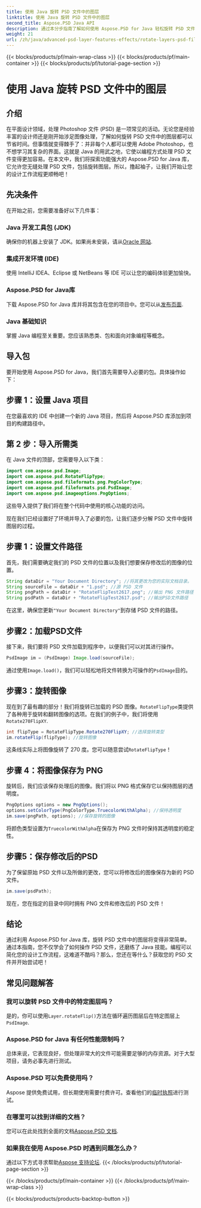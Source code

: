 ```yaml
---
title: 使用 Java 旋转 PSD 文件中的图层
linktitle: 使用 Java 旋转 PSD 文件中的图层
second_title: Aspose.PSD Java API
description: 通过本分步指南了解如何使用 Aspose.PSD for Java 轻松旋转 PSD 文件中的图层。
weight: 21
url: /zh/java/advanced-psd-layer-features-effects/rotate-layers-psd-files/
---
```


{{< blocks/products/pf/main-wrap-class >}}
{{< blocks/products/pf/main-container >}}
{{< blocks/products/pf/tutorial-page-section >}}

# 使用 Java 旋转 PSD 文件中的图层

## 介绍
在平面设计领域，处理 Photoshop 文件 (PSD) 是一项常见的活动。无论您是经验丰富的设计师还是刚开始涉足图像处理，了解如何旋转 PSD 文件中的图层都可以节省时间。但事情就变得棘手了：并非每个人都可以使用 Adobe Photoshop，也不想学习其复杂的界面。这就是 Java 的用武之地，它使以编程方式处理 PSD 文件变得更加容易。在本文中，我们将探索功能强大的 Aspose.PSD for Java 库，它允许您无缝处理 PSD 文件，包括旋转图层。所以，撸起袖子，让我们开始让您的设计工作流程更顺畅吧！
## 先决条件
在开始之前，您需要准备好以下几件事：
### Java 开发工具包 (JDK)
确保你的机器上安装了 JDK。如果尚未安装，请从[Oracle 网站](https://www.oracle.com/java/technologies/javase-downloads.html).
### 集成开发环境 (IDE)
使用 IntelliJ IDEA、Eclipse 或 NetBeans 等 IDE 可以让您的编码体验更加愉快。
### Aspose.PSD for Java库
下载 Aspose.PSD for Java 库并将其包含在您的项目中。您可以从[发布页面](https://releases.aspose.com/psd/java/).
### Java 基础知识
掌握 Java 编程至关重要。您应该熟悉类、包和面向对象编程等概念。
## 导入包
要开始使用 Aspose.PSD for Java，我们首先需要导入必要的包。具体操作如下：
## 步骤 1：设置 Java 项目
在您最喜欢的 IDE 中创建一个新的 Java 项目，然后将 Aspose.PSD 库添加到项目的构建路径中。
## 第 2 步：导入所需类
在 Java 文件的顶部，您需要导入以下类：
```java
import com.aspose.psd.Image;
import com.aspose.psd.RotateFlipType;
import com.aspose.psd.fileformats.png.PngColorType;
import com.aspose.psd.fileformats.psd.PsdImage;
import com.aspose.psd.imageoptions.PngOptions;
```
这些导入提供了我们将在整个代码中使用的核心功能的访问。 

现在我们已经设置好了环境并导入了必要的包，让我们逐步分解 PSD 文件中旋转图层的过程。
## 步骤 1：设置文件路径

首先，我们需要确定我们的 PSD 文件的位置以及我们想要保存修改后的图像的位置。 
```java
String dataDir = "Your Document Directory"; //将其更改为您的实际文档目录。
String sourceFile = dataDir + "1.psd"; //源 PSD 文件
String pngPath = dataDir + "RotateFlipTest2617.png"; //输出 PNG 文件路径
String psdPath = dataDir + "RotateFlipTest2617.psd"; //输出PSD文件路径
```
在这里，确保您更新`"Your Document Directory"`到存储 PSD 文件的路径。
## 步骤2：加载PSD文件

接下来，我们要将 PSD 文件加载到程序中，以便我们可以对其进行操作。
```java
PsdImage im = (PsdImage) Image.load(sourceFile);
```
通过使用`Image.load()`，我们可以轻松地将文件转换为可操作的`PsdImage`目的。
## 步骤3：旋转图像

现在到了最有趣的部分！我们将旋转已加载的 PSD 图像。`RotateFlipType`类提供了各种用于旋转和翻转图像的选项。在我们的例子中，我们将使用`Rotate270FlipXY`.
```java
int flipType = RotateFlipType.Rotate270FlipXY; //选择旋转类型
im.rotateFlip(flipType); //旋转图像
```
这条线实际上将图像旋转了 270 度。您可以随意尝试`RotateFlipType`！
## 步骤 4：将图像保存为 PNG

旋转后，我们应该保存处理后的图像。我们将以 PNG 格式保存它以保持图层的透明度。
```java
PngOptions options = new PngOptions();
options.setColorType(PngColorType.TruecolorWithAlpha); //保持透明度
im.save(pngPath, options); //保存旋转的图像
```
将颜色类型设置为`TruecolorWithAlpha`在保存为 PNG 文件时保持其透明度的稳定性。
## 步骤5：保存修改后的PSD

为了保留原始 PSD 文件以及所做的更改，您可以将修改后的图像保存为新的 PSD 文件。
```java
im.save(psdPath);
```
现在，您在指定的目录中同时拥有 PNG 文件和修改后的 PSD 文件！
## 结论
通过利用 Aspose.PSD for Java 库，旋转 PSD 文件中的图层将变得非常简单。通过本指南，您不仅学会了如何操作 PSD 文件，还磨练了 Java 技能。编程可以简化您的设计工作流程，这难道不酷吗？那么，您还在等什么？获取您的 PSD 文件并开始尝试吧！
## 常见问题解答
### 我可以旋转 PSD 文件中的特定图层吗？
是的，你可以使用`Layer.rotateFlip()`方法在循环遍历图层后在特定图层上`PsdImage`.
### Aspose.PSD for Java 有任何性能限制吗？
总体来说，它表现良好，但处理非常大的文件可能需要足够的内存资源。对于大型项目，请务必事先进行测试。
### Aspose.PSD 可以免费使用吗？
 Aspose 提供免费试用，但长期使用需要付费许可。查看他们的[临时执照](https://purchase.aspose.com/temporary-license/)进行测试。
### 在哪里可以找到详细的文档？
您可以在此处找到全面的文档[Aspose.PSD 文档](https://reference.aspose.com/psd/java/).
### 如果我在使用 Aspose.PSD 时遇到问题怎么办？
通过以下方式寻求帮助[Aspose 支持论坛](https://forum.aspose.com/c/psd/34).
{{< /blocks/products/pf/tutorial-page-section >}}

{{< /blocks/products/pf/main-container >}}
{{< /blocks/products/pf/main-wrap-class >}}

{{< blocks/products/products-backtop-button >}}
